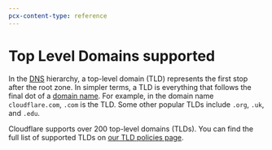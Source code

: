 ```yaml
---
pcx-content-type: reference
---
```


# Top Level Domains supported

In the [DNS](https://www.cloudflare.com/learning/ddos/glossary/domain-name-system-dns/) hierarchy, a top-level domain (TLD) represents the first stop after the root zone. In simpler terms, a TLD is everything that follows the final dot of a [domain name](https://www.cloudflare.com/learning/dns/glossary/what-is-a-domain-name/). For example, in the domain name `cloudflare.com`, `.com` is the TLD. Some other popular TLDs include `.org`, `.uk`, and `.edu`.

Cloudflare supports over 200 top-level domains (TLDs). You can find the full list of supported TLDs on [our TLD policies page](https://www.cloudflare.com/tld-policies/).
